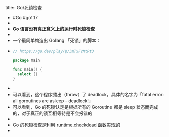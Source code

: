 title:: Go/死锁检查

- #Go #go1.17
-
- **Go 语言没有真正意义上的运行时[死锁](https://zh.wikipedia.org/wiki/%E6%AD%BB%E9%94%81)检查**
-
- 一个最简单构造出 Golang 「死锁」的脚本：
- ```go
  // https://go.dev/play/p/3mTxFVMtRt3
  
  package main
  
  func main() {
  	select {}
  }
  ```
-
- 可以看到，这个程序抛出（throw）了 deadlock，具体的名字为「fatal error: all goroutines are asleep - deadlock!」
- 可以看到，Go 的死锁认定是根据所有的 Goroutine 都是 sleep 状态而完成的，对于真正的锁互相等待是不会报错的
-
- Go 的死锁检查是利用 [runtime.checkdead](https://github.com/golang/go/blob/go1.17.8/src/runtime/proc.go#L5206) 函数实现的
-